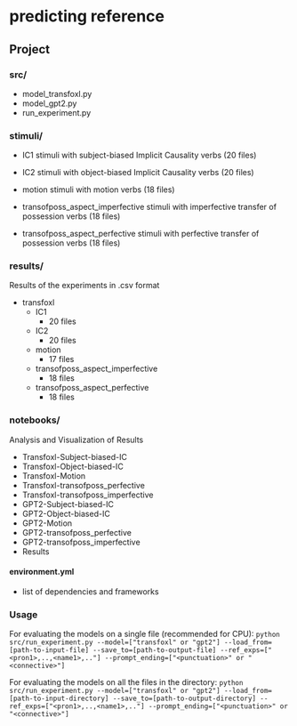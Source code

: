 # predicting reference

## Project

### src/
- model_transfoxl.py
- model_gpt2.py
- run_experiment.py

### stimuli/


- IC1
stimuli with subject-biased Implicit Causality verbs (20 files)

- IC2
stimuli with object-biased Implicit Causality verbs (20 files)

- motion
stimuli with motion verbs (18 files)

- transofposs_aspect_imperfective
stimuli with imperfective transfer of possession verbs (18 files)

- transofposs_aspect_perfective
stimuli with perfective transfer of possession verbs (18 files)



### results/

Results of the experiments in .csv format

- transfoxl
	- IC1
		- 20 files
	- IC2
		- 20 files
	- motion
		- 17 files
	- transofposs_aspect_imperfective
		- 18 files
	- transofposs_aspect_perfective
		- 18 files


### notebooks/
Analysis and Visualization of Results
- Transfoxl-Subject-biased-IC
- Transfoxl-Object-biased-IC
- Transfoxl-Motion
- Transfoxl-transofposs_perfective
- Transfoxl-transofposs_imperfective
- GPT2-Subject-biased-IC
- GPT2-Object-biased-IC
- GPT2-Motion
- GPT2-transofposs_perfective
- GPT2-transofposs_imperfective
- Results

#### environment.yml
- list of dependencies and frameworks 

### Usage

For evaluating the models on a single file (recommended for CPU):
```python src/run_experiment.py --model=["transfoxl" or "gpt2"] --load_from=[path-to-input-file] --save_to=[path-to-output-file] --ref_exps=["<pron1>,..,<name1>,.."] --prompt_ending=["<punctuation>" or "<connective>"]```


For evaluating the models on all the files in the directory:
```python src/run_experiment.py --model=["transfoxl" or "gpt2"] --load_from=[path-to-input-directory] --save_to=[path-to-output-directory] --ref_exps=["<pron1>,..,<name1>,.."] --prompt_ending=["<punctuation>" or "<connective>"]```


